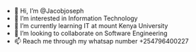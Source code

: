 - 👋 Hi, I’m @Jacobjoseph
- 👀 I’m interested in Information Technology
- 🌱 I’m currently learning IT at mount Kenya University
- 💞️ I’m looking to collaborate on Software Engineering
- 📫 Reach me through my whatsap number +254796400227

<!---
Jacobjosep/Jacobjoseph is a ✨ special ✨ repository because its `README.md` (this file) appears on your GitHub profile.
You can click the Preview link to take a look at your changes.
--->
